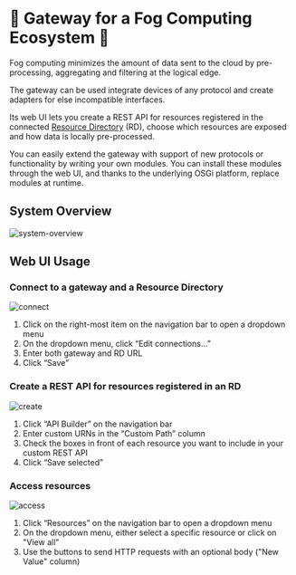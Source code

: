 # :foggy: Gateway for a Fog Computing Ecosystem :foggy:
Fog computing minimizes the amount of data sent to the cloud by pre-processing, aggregating and filtering at the logical edge.

The gateway can be used integrate devices of any protocol and create adapters for else incompatible interfaces.

Its web UI lets you create a REST API for resources registered in the connected [Resource Directory](https://datatracker.ietf.org/doc/draft-ietf-core-resource-directory) (RD), choose which resources are exposed and how data is locally pre-processed.

You can easily extend the gateway with support of new protocols or functionality by writing your own modules. You can install these modules through the web UI, and thanks to the underlying OSGi platform, replace modules at runtime.

## System Overview
![system-overview](https://user-images.githubusercontent.com/28816371/52897417-7064e900-31d4-11e9-8042-972b20352e1c.png)

## Web UI Usage
### Connect to a gateway and a Resource Directory
![connect](https://user-images.githubusercontent.com/28816371/52898200-3a773300-31db-11e9-9156-8e91b86ddc98.png)
1. Click on the right-most item on the navigation bar to open a dropdown menu
2. On the dropdown menu, click “Edit connections...”
3. Enter both gateway and RD URL
4. Click “Save”


### Create a REST API for resources registered in an RD
![create](https://user-images.githubusercontent.com/28816371/52898276-11a36d80-31dc-11e9-9843-24516e0877d5.png)
1. Click “API Builder” on the navigation bar
2. Enter custom URNs in the “Custom Path” column
3. Check the boxes in front of each resource you want to include in your custom REST API
4. Click “Save selected”


### Access resources
![access](https://user-images.githubusercontent.com/28816371/52898323-89719800-31dc-11e9-9131-2dcaf51dcf55.png)
1. Click “Resources” on the navigation bar to open a dropdown menu
2. On the dropdown menu, either select a specific resource or click on "View all"
3. Use the buttons to send HTTP requests with an optional body ("New Value" column)
